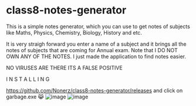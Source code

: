 # class8-notes-generator
This is a simple notes generator, which you can use to get notes of subjects like Maths, Physics, Chemistry, Biology, History and etc.





It is very straigh forward you enter a name of a subject and it brings all the notes of subjects that are coming for Annual exam.
Note that I DO NOT OWN ANY OF THE NOTES. I just made the application to find notes easier.


NO VIRUSES ARE THERE 
ITS A FALSE POSITIVE


I N S T A L L I N G

https://github.com/Nonerz/class8-notes-generator/releases
and click on garbage.exe 😹
![image](https://user-images.githubusercontent.com/92136421/157880278-962a0bdd-b9eb-43df-bbe8-aa319a19dbc4.png)
![image](https://user-images.githubusercontent.com/92136421/157880303-d147cd1c-b20a-4f88-b42d-543611736009.png)
